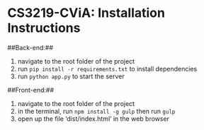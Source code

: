 # CS3219-CViA: Installation Instructions #

##Back-end:##
1. navigate to the root folder of the project
2. run `pip install -r requirements.txt` to install dependencies
3. run `python app.py` to start the server

##Front-end:##
1. navigate to the root folder of the project
2. in the terminal, run `npm install -g gulp` then run `gulp`
3. open up the file ‘dist/index.html’ in the web browser